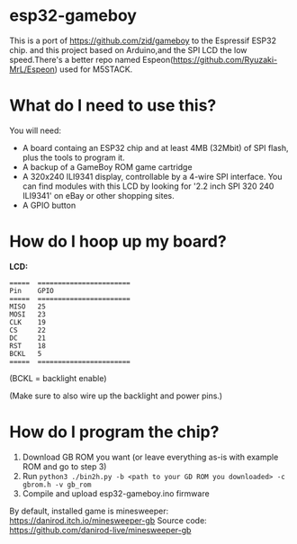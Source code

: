 # esp32-gameboy

This is a port of https://github.com/zid/gameboy to the Espressif ESP32 chip. and this project based on Arduino,and the SPI LCD the low speed.There's a better repo named Espeon(https://github.com/Ryuzaki-MrL/Espeon) used for M5STACK.

# What do I need to use this?

You will need:
* A board containg an ESP32 chip and at least 4MB (32Mbit) of SPI flash, plus the tools to program it.
* A backup of a GameBoy ROM game cartridge
* A 320x240 ILI9341 display, controllable by a 4-wire SPI interface. You can find modules with this LCD by
looking for '2.2 inch SPI 320 240 ILI9341' on eBay or other shopping sites.
* A GPIO button

# How do I hoop up my board?

**LCD:**

    =====  =======================
    Pin    GPIO
    =====  =======================
    MISO   25
    MOSI   23
    CLK    19
    CS     22
    DC     21
    RST    18
    BCKL   5
    =====  =======================

(BCKL = backlight enable)

(Make sure to also wire up the backlight and power pins.)

# How do I program the chip?

1. Download GB ROM you want (or leave everything as-is with example ROM and go to step 3)
2. Run `python3 ./bin2h.py -b <path to your GD ROM you downloaded> -c gbrom.h -v gb_rom`
3. Compile and upload esp32-gameboy.ino firmware

By default, installed game is minesweeper: https://danirod.itch.io/minesweeper-gb
Source code: https://github.com/danirod-live/minesweeper-gb
